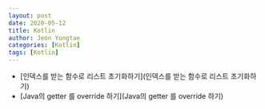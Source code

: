 ```yaml
---
layout: post
date: 2020-05-12 
title: Kotlin
author: Jeon Yongtae
categories: [Kotlin]
tags: [Kotlin]
---
```


- [인덱스를 받는 함수로 리스트 초기화하기](인덱스를 받는 함수로 리스트 초기화하기)
- [Java의 getter 를 override 하기](Java의 getter 를 override 하기)
